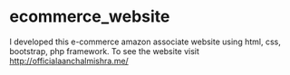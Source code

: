 # ecommerce_website
I developed this e-commerce amazon associate website using html, css, bootstrap, php framework. To see the website visit http://officialaanchalmishra.me/
